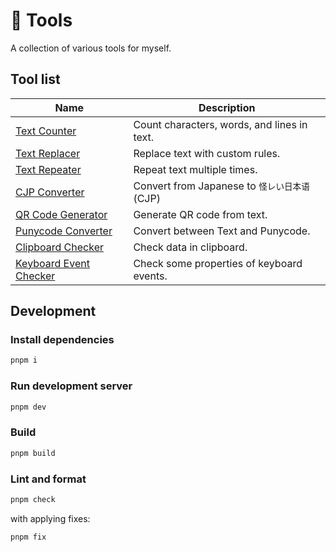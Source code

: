 # 🧶 Tools

A collection of various tools for myself.

## Tool list

| Name                                                           | Description                                   |
| -------------------------------------------------------------- | --------------------------------------------- |
| [Text Counter](https://tools.keito.dev/text/counte)            | Count characters, words, and lines in text.   |
| [Text Replacer](https://tools.keito.dev/text/replace)          | Replace text with custom rules.               |
| [Text Repeater](https://tools.keito.dev/text/repeat)           | Repeat text multiple times.                   |
| [CJP Converter](https://tools.keito.dev/convert/cjp)           | Convert from Japanese to `怪レい日本语` (CJP) |
| [QR Code Generator](https://tools.keito.dev/convert/cjp)       | Generate QR code from text.                   |
| [Punycode Converter](https://tools.keito.dev/convert/puny)     | Convert between Text and Punycode.            |
| [Clipboard Checker](https://tools.keito.dev/web/clipboard)     | Check data in clipboard.                      |
| [Keyboard Event Checker](https://tools.keito.dev/web/keyboard) | Check some properties of keyboard events.     |

## Development

### Install dependencies

```sh
pnpm i
```

### Run development server

```sh
pnpm dev
```

### Build

```sh
pnpm build
```

### Lint and format

```sh
pnpm check
```

with applying fixes:

```sh
pnpm fix
```
